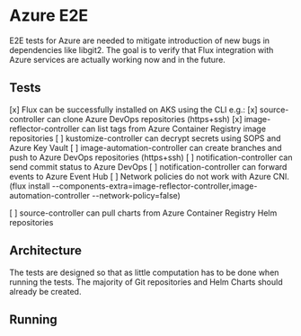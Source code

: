 # Azure E2E

E2E tests for Azure are needed to mitigate introduction of new bugs in dependencies like libgit2. The goal is to verify that Flux integration with
Azure services are actually working now and in the future.

## Tests

[x] Flux can be successfully installed on AKS using the CLI e.g.:
[x] source-controller can clone Azure DevOps repositories (https+ssh)
[x] image-reflector-controller can list tags from Azure Container Registry image repositories
[ ] kustomize-controller can decrypt secrets using SOPS and Azure Key Vault
[ ] image-automation-controller can create branches and push to Azure DevOps repositories (https+ssh)
[ ] notification-controller can send commit status to Azure DevOps
[ ] notification-controller can forward events to Azure Event Hub
[ ] Network policies do not work with Azure CNI. (flux install --components-extra=image-reflector-controller,image-automation-controller --network-policy=false)

[ ] source-controller can pull charts from Azure Container Registry Helm repositories

## Architecture

The tests are designed so that as little computation has to be done when running the tests. The majority of Git repositories and Helm Charts should
already be created.



## Running
